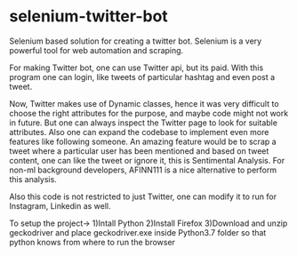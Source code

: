 # selenium-twitter-bot
Selenium based solution for creating a twitter bot. Selenium is a very powerful tool for web automation and scraping.

For making Twitter bot, one can use Twitter api, but its paid. With this program one can  login, like tweets of particular hashtag and even post a tweet.

Now, Twitter makes use of Dynamic classes, hence it was very difficult to choose the right attributes for the purpose, and maybe code might not work in future. But one can always inspect the Twitter page to look for suitable attributes. Also one can expand the codebase to implement even more features like following someone. An amazing feature would be to scrap a tweet where a particular user has been mentioned and based on tweet content, one can like the tweet or ignore it, this is Sentimental Analysis.
For non-ml background developers, AFINN111 is a nice alternative to perform this analysis.

Also this code is not restricted to just Twitter, one can modify it to run for Instagram, Linkedin as well. 

To setup the project->
1)Intall Python
2)Install Firefox
3)Download and unzip geckodriver and place geckodriver.exe inside Python3.7 folder so that python knows from where to run the browser
